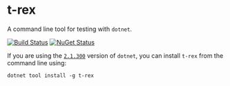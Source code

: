 # t-rex

A command line tool for testing with `dotnet`.

[![Build Status](https://ci.appveyor.com/api/projects/status/github/jonsequitur/t-rex?svg=true&branch=master)](https://ci.appveyor.com/project/jonsequitur/t-rex)
 [![NuGet Status](http://img.shields.io/nuget/v/t-rex.svg?style=flat)](https://www.nuget.org/packages/t-rex/) 

If you are using the [`2.1.300`](https://www.microsoft.com/net/download/dotnet-core/sdk-2.1.300) version of `dotnet`, you can install `t-rex` from the command line using:

```shell
dotnet tool install -g t-rex 
```
